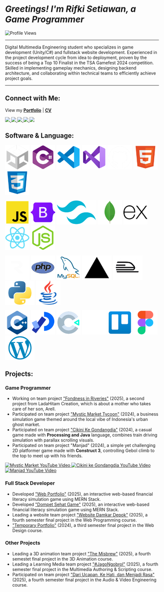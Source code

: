 # _Greetings! I'm Rifki Setiawan, a Game Programmer_

<img src="https://komarev.com/ghpvc/?username=rifkisetiawan0101&label=Profile%20views&color=EE4B2B&style=flat" alt="Profile Views"/>

---

Digital Multimedia Engineering student who specializes in game development (Unity/C#) and fullstack website development. Experienced in the project development cycle from idea to deployment, proven by the success of being a Top 10 Finalist in the TSA Gamefest 2024 competition. Skilled in implementing gameplay mechanics, designing backend architecture, and collaborating within technical teams to efficiently achieve project goals.

---

## Connect with Me:

View my [**Portfolio**](https://my-web-portfolio-rifkisetiawan0101s-projects.vercel.app/) | 
[**CV**](https://drive.google.com/drive/folders/1nfHXCFGkdqJYGJe5yiUhc_whtMdLuIsx?usp=sharing)

<p align="left">
  <a href="https://linkedin.com/in/rifki-setiawan0101" target="_blank" rel="noopener noreferrer">
    <img src="https://img.shields.io/badge/LINKEDIN-0A66C2?style=for-the-badge&logo=linkedin&logoColor=white" />
  </a>
  <a href="https://github.com/rifkisetiawan0101" target="_blank" rel="noopener noreferrer">
    <img src="https://img.shields.io/badge/GITHUB-181717?style=for-the-badge&logo=github&logoColor=white" />
  </a>
<!--   <a href="https://www.behance.net/rifkisetiawan3" target="_blank" rel="noopener noreferrer">
    <img src="https://img.shields.io/badge/BEHANCE-1769FF?style=for-the-badge&logo=behance&logoColor=white" />
  </a> -->
  <a href="https://itch.io/profile/rstiawann" target="_blank" rel="noopener noreferrer">
    <img src="https://img.shields.io/badge/ITCH.IO-FA5C5C?style=for-the-badge&logo=itchdotio&logoColor=white" />
  </a>
  <a href="https://instagram.com/rstiawann_" target="_blank" rel="noopener noreferrer">
    <img src="https://img.shields.io/badge/INSTAGRAM-E4605F?style=for-the-badge&logo=instagram&logoColor=white" />
  </a>
  <a href="https://youtube.com/@rstiawann" target="_blank" rel="noopener noreferrer">
    <img src="https://img.shields.io/badge/YOUTUBE-FF0000?style=for-the-badge&logo=youtube&logoColor=white" />
  </a>
</p>

## Software & Language:

<p align="left">
  <!-- Baris 1 -->
  <a href="https://unity.com/"><img src="images/unity-white.png" alt="Unity" style="height:80px;"/></a>
  <a href="https://learn.microsoft.com/en-us/dotnet/csharp/"><img src="images/csharp.png" alt="C#" style="height:80px;"/></a>
  <a href="https://code.visualstudio.com/"><img src="images/vs-code.png" alt="VS Code" style="height:80px;"/></a>
  <a href="https://visualstudio.microsoft.com/"><img src="images/vs.png" alt="Visual Studio" style="height:80px;"/></a>
  <a href="https://github.com/"><img src="images/github-white.png" alt="GitHub" style="height:80px;"/></a>
  <a href="https://developer.mozilla.org/en-US/docs/Web/HTML"><img src="images/html5.png" alt="HTML5" style="height:80px;"/></a>
  <a href="https://developer.mozilla.org/en-US/docs/Web/CSS"><img src="images/css3.png" alt="CSS3" style="height:80px;"/></a>
</p>

<p align="left">
  <!-- Baris 2 -->
  <a href="https://developer.mozilla.org/en-US/docs/Web/JavaScript"><img src="images/js.png" alt="JavaScript" style="height:80px;"/></a>
  <a href="https://getbootstrap.com/"><img src="images/bootstrap.png" alt="Bootstrap" style="height:80px;"/></a>
  <a href="https://tailwindcss.com/"><img src="images/tailwind.png" alt="Tailwind" style="height:80px;"/></a>
  <a href="https://www.mongodb.com/"><img src="images/mongoDB.png" alt="MongoDB" style="height:80px;"/></a>
  <a href="https://expressjs.com/"><img src="images/express.png" alt="Express.js" style="height:80px;"/></a>
  <a href="https://react.dev/"><img src="images/react.png" alt="React" style="height:80px;"/></a>
  <a href="https://nodejs.org/"><img src="images/node.png" alt="Node.js" style="height:80px;"/></a>
</p>

<p align="left">
  <!-- Baris 3 -->
  <a href="https://resend.com/"><img src="images/resend-white.png" alt="Resend API" style="height:80px;"/></a>
  <a href="https://www.php.net/"><img src="images/php.png" alt="PHP" style="height:80px;"/></a>
  <a href="https://www.mysql.com/"><img src="images/mysql.png" alt="MySQL" style="height:80px;"/></a>
  <a href="https://vercel.com/"><img src="images/vercel.png" alt="Vercel" style="height:80px;"/></a>
  <a href="https://railway.app/"><img src="images/railway.png" alt="Railway" style="height:80px;"/></a>
  <a href="https://www.python.org/"><img src="images/phyton.png" alt="Python" style="height:80px;"/></a>
  <a href="https://www.java.com/"><img src="images/java.png" alt="Java" style="height:80px;"/></a>
</p>

<p align="left">
  <!-- Baris 4 -->
  <a href="https://isocpp.org/"><img src="images/c++.png" alt="C++" style="height:80px;"/></a>
  <a href="https://processing.org/"><img src="images/processing.png" alt="Processing" style="height:80px;"/></a>
  <a href="https://www.construct.net/en"><img src="images/construct3.png" alt="Construct 3" style="height:80px;"/></a>
  <a href="https://www.notion.so/"><img src="images/notion-white.png" alt="Notion" style="height:80px;"/></a>
  <a href="https://trello.com/"><img src="images/trello.png" alt="Trello" style="height:80px;"/></a>
  <a href="https://www.figma.com/"><img src="images/figma.png" alt="Figma" style="height:80px;"/></a>
  <a href="https://wordpress.org/"><img src="images/wordpress.png" alt="WordPress" style="height:80px;"/></a>
</p>


## Projects:

### Game Programmer

- Working on team project ["Fondness in Riveries"](https://ladahitamcreation.itch.io/fondness-in-reveries) (2025), a second project from LadaHitam Creation, which is about a mother who takes care of her son, Arell.
- Participated on team project ["Mystic Market Tycoon"](https://github.com/rifkisetiawan0101/MysticMarketTycoon) (2024), a business simulation game themed around the local vibe of Indonesia's urban ghost market.
- Participated on team project ["Cikini Ke Gondangdia"](https://github.com/rifkisetiawan0101/Cikini-Ke-Gondangdia) (2024), a casual game made with **Processing and Java** language, combines train driving simulation with parallax scrolling visuals.
- Participated on team project "Manjad" (2024), a simple yet challenging 2D platformer game made with **Construct 3**, controlling Gebol climb to the top to meet up with his friends.

<p align="left">
  <!-- Mystic Market -->
  <a href="https://youtu.be/CdgIDbUS7bo?si=EKWbWNgNMICkFkAc" target="_blank">
    <img src="https://img.youtube.com/vi/CdgIDbUS7bo/0.jpg" alt="Mystic Market YouTube Video" width="260"/>
  </a>
  <!-- Cikini ke Gondangdia -->
  <a href="https://youtu.be/vSi4UqEW16I?si=H29lKZX52JJBtkf9" target="_blank">
    <img src="https://img.youtube.com/vi/vSi4UqEW16I/0.jpg" alt="Cikini ke Gondangdia YouTube Video" width="260"/>
  </a>
  <!-- Manjad -->
  <a href="https://youtu.be/qTV3yais-3U?si=QI4nCRHTXzUw-EG4" target="_blank">
    <img src="https://img.youtube.com/vi/qTV3yais-3U/0.jpg" alt="Manjad YouTube Video" width="260"/>
  </a>
</p>

### Full Stack Developer

- Developed ["Web Portfolio"](https://github.com/rifkisetiawan0101/my-web-portfolio) (2025), an interactive web-based financial literacy simulation game using MERN Stack.
- Developed ["Dompet Sehat Game"](https://github.com/rifkisetiawan0101/Dompet-Sehat-Game) (2025), an interactive web-based financial literacy simulation game using MERN Stack.
- Leading a website team project ["Website Damkar Depok"](https://github.com/rifkisetiawan0101/Website-Damkar-Depok) (2025), a fourth semester final project in the Web Programming course.
- ["Temporary Portfolio"](https://github.com/rifkisetiawan0101/Personal-Portfolio) (2024), a third semester final project in the Web Design course.

### Other Projects

- Leading a 3D animation team project ["The Misbrew"](https://youtu.be/KhWlnyI7htA?feature=shared) (2025), a fourth semestet final project in the 3D Animation course.
- Leading a Learning Media team project ["#JagoNgobrol"](https://youtu.be/rHxLwGc80PQ?feature=shared) (2025), a fourth semester final project in the Multimedia Authoring & Scripting course.
- Participated on team project ["Dari Ucapan, Ke Hati, dan Menjadi Rasa"](https://youtu.be/odorBME8NAI?feature=shared) (2025), a fourth semester final project in the Audio & Video Engineering course. 
